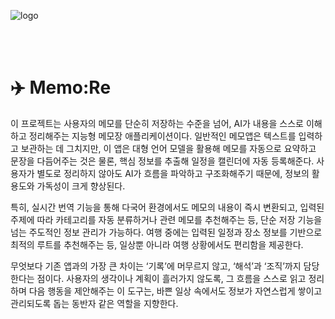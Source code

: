 ![logo](https://github.com/user-attachments/assets/5e42c354-6b87-4eca-b0cb-518bc5fd1ce1)

<br><br>
# ✈️  Memo:Re
  이 프로젝트는 사용자의 메모를 단순히 저장하는 수준을 넘어, AI가 내용을 스스로 이해하고 정리해주는 지능형 메모장 애플리케이션이다. 일반적인 메모앱은 텍스트를 입력하고 보관하는 데 그치지만, 이 앱은 대형 언어 모델을 활용해 메모를 자동으로 요약하고 문장을 다듬어주는 것은 물론, 핵심 정보를 추출해 일정을 캘린더에 자동 등록해준다. 사용자가 별도로 정리하지 않아도 AI가 흐름을 파악하고 구조화해주기 때문에, 정보의 활용도와 가독성이 크게 향상된다.

  특히, 실시간 번역 기능을 통해 다국어 환경에서도 메모의 내용이 즉시 변환되고, 입력된 주제에 따라 카테고리를 자동 분류하거나 관련 메모를 추천해주는 등, 단순 저장 기능을 넘는 주도적인 정보 관리가 가능하다. 여행 중에는 입력된 일정과 장소 정보를 기반으로 최적의 루트를 추천해주는 등, 일상뿐 아니라 여행 상황에서도 편리함을 제공한다.

  무엇보다 기존 앱과의 가장 큰 차이는 ‘기록’에 머무르지 않고, ‘해석’과 ‘조직’까지 담당한다는 점이다. 사용자의 생각이나 계획이 흘러가지 않도록, 그 흐름을 스스로 읽고 정리하며 다음 행동을 제안해주는 이 도구는, 바쁜 일상 속에서도 정보가 자연스럽게 쌓이고 관리되도록 돕는 동반자 같은 역할을 지향한다.
